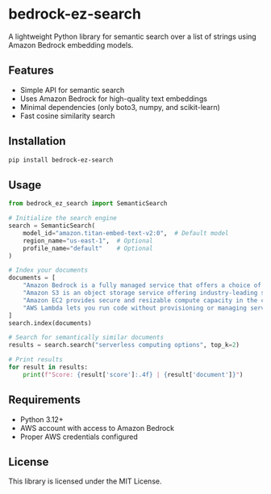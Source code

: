 # bedrock-ez-search

A lightweight Python library for semantic search over a list of strings using Amazon Bedrock embedding models.

## Features

- Simple API for semantic search
- Uses Amazon Bedrock for high-quality text embeddings
- Minimal dependencies (only boto3, numpy, and scikit-learn)
- Fast cosine similarity search

## Installation

```bash
pip install bedrock-ez-search
```

## Usage

```python
from bedrock_ez_search import SemanticSearch

# Initialize the search engine
search = SemanticSearch(
    model_id="amazon.titan-embed-text-v2:0",  # Default model
    region_name="us-east-1",  # Optional
    profile_name="default"    # Optional
)

# Index your documents
documents = [
    "Amazon Bedrock is a fully managed service that offers a choice of high-performing foundation models.",
    "Amazon S3 is an object storage service offering industry-leading scalability.",
    "Amazon EC2 provides secure and resizable compute capacity in the cloud.",
    "AWS Lambda lets you run code without provisioning or managing servers."
]
search.index(documents)

# Search for semantically similar documents
results = search.search("serverless computing options", top_k=2)

# Print results
for result in results:
    print(f"Score: {result['score']:.4f} | {result['document']}")
```

## Requirements

- Python 3.12+
- AWS account with access to Amazon Bedrock
- Proper AWS credentials configured

## License

This library is licensed under the MIT License.
